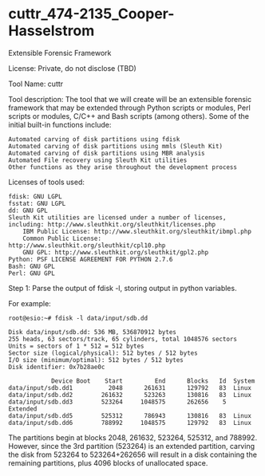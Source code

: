 cuttr_474-2135_Cooper-Hasselstrom
=================================

Extensible Forensic Framework

License: Private, do not disclose (TBD)

Tool Name: cuttr

Tool description: The tool that we will create will be an extensible forensic framework that may be extended through Python scripts or modules, Perl scripts or modules, C/C++ and Bash scripts (among others).  Some of the initial built-in functions include:

    Automated carving of disk partitions using fdisk
    Automated carving of disk partitions using mmls (Sleuth Kit)
    Automated carving of disk partitions using MBR analysis
    Automated File recovery using Sleuth Kit utilities
    Other functions as they arise throughout the development process


Licenses of tools used:

    fdisk: GNU LGPL
    fsstat: GNU LGPL
    dd: GNU GPL
    Sleuth Kit utilities are licensed under a number of licenses, including: http://www.sleuthkit.org/sleuthkit/licenses.php
        IBM Public License: http://www.sleuthkit.org/sleuthkit/ibmpl.php
        Common Public License: http://www.sleuthkit.org/sleuthkit/cpl10.php
        GNU GPL: http://www.sleuthkit.org/sleuthkit/gpl2.php
    Python: PSF LICENSE AGREEMENT FOR PYTHON 2.7.6
    Bash: GNU GPL
    Perl: GNU GPL


Step 1:  Parse the output of fdisk -l, storing output in python variables.

For example: 

    root@esio:~# fdisk -l data/input/sdb.dd

    Disk data/input/sdb.dd: 536 MB, 536870912 bytes
    255 heads, 63 sectors/track, 65 cylinders, total 1048576 sectors
    Units = sectors of 1 * 512 = 512 bytes
    Sector size (logical/physical): 512 bytes / 512 bytes
    I/O size (minimum/optimal): 512 bytes / 512 bytes
    Disk identifier: 0x7b28ae0c

                Device Boot    Start         End      Blocks   Id  System
    data/input/sdb.dd1          2048      261631      129792   83  Linux
    data/input/sdb.dd2        261632      523263      130816   83  Linux
    data/input/sdb.dd3        523264     1048575      262656    5  Extended
    data/input/sdb.dd5        525312      786943      130816   83  Linux
    data/input/sdb.dd6        788992     1048575      129792   83  Linux

The partitions begin at blocks 2048, 261632, 523264, 525312, and 788992.  However, since the 3rd partition (523264) is an extended partition, carving the disk from 523264 to 523264+262656 will result in a disk containing the remaining partitions, plus 4096 blocks of unallocated space.
